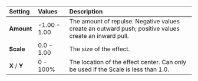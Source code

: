 | Setting       | Values       | Description                                                                                           |
| :------------ | :----------- | :---------------------------------------------------------------------------------------------------- |
| **Amount**    | -1.00 - 1.00 | The amount of repulse. Negative values create an outward push; positive values create an inward pull. |
| **Scale**     | 0.0 - 1.00   | The size of the effect.                                                                               |
| **X** / **Y** | 0 - 100%     | The location of the effect center. Can only be used if the Scale is less than 1.0.                    |





<!--examples-->
